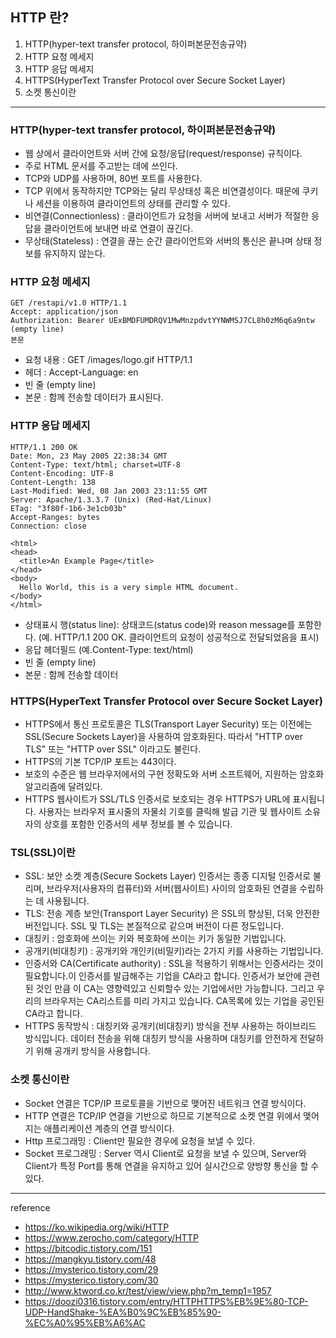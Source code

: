 ## HTTP 란?
1. HTTP(hyper-text transfer protocol, 하이퍼본문전송규약)
2. HTTP 요청 메세지
3. HTTP 응답 메세지
4. HTTPS(HyperText Transfer Protocol over Secure Socket Layer)
5. 소켓 통신이란
---

### HTTP(hyper-text transfer protocol, 하이퍼본문전송규약)
- 웹 상에서 클라이언트와 서버 간에 요청/응답(request/response) 규칙이다.
- 주로 HTML 문서를 주고받는 데에 쓰인다.
- TCP와 UDP를 사용하며, 80번 포트를 사용한다.
- TCP 위에서 동작하지만 TCP와는 달리 무상태성 혹은 비연결성이다. 때문에 쿠키나 세션을 이용하여 클라이언트의 상태를 관리할 수 있다.
- 비연결(Connectionless) : 클라이언트가 요청을 서버에 보내고 서버가 적절한 응답을 클라이언트에 보내면 바로 연결이 끊긴다.
- 무상태(Stateless) : 연결을 끊는 순간 클라이언트와 서버의 통신은 끝나며 상태 정보를 유지하지 않는다.

### HTTP 요청 메세지
```
GET /restapi/v1.0 HTTP/1.1
Accept: application/json
Authorization: Bearer UExBMDFUMDRQV1MwMnzpdvtYYNWMSJ7CL8h0zM6q6a9ntw
(empty line)
본문
```
- 요청 내용 : GET /images/logo.gif HTTP/1.1
- 헤더 : Accept-Language: en
- 빈 줄 (empty line)
- 본문 : 함께 전송할 데이터가 표시된다.

### HTTP 응답 메세지
```
HTTP/1.1 200 OK
Date: Mon, 23 May 2005 22:38:34 GMT
Content-Type: text/html; charset=UTF-8
Content-Encoding: UTF-8
Content-Length: 138
Last-Modified: Wed, 08 Jan 2003 23:11:55 GMT
Server: Apache/1.3.3.7 (Unix) (Red-Hat/Linux)
ETag: "3f80f-1b6-3e1cb03b"
Accept-Ranges: bytes
Connection: close

<html>
<head>
  <title>An Example Page</title>
</head>
<body>
  Hello World, this is a very simple HTML document.
</body>
</html>
```
- 상태표시 행(status line): 상태코드(status code)와 reason message를 포함한다. (예. HTTP/1.1 200 OK. 클라이언트의 요청이 성공적으로 전달되었음을 표시)
- 응답 헤더필드 (예.Content-Type: text/html)
- 빈 줄 (empty line)
- 본문 : 함께 전송할 데이터

### HTTPS(HyperText Transfer Protocol over Secure Socket Layer)
- HTTPS에서 통신 프로토콜은 TLS(Transport Layer Security) 또는 이전에는 SSL(Secure Sockets Layer)을 사용하여 암호화된다. 따라서 "HTTP over TLS" 또는 "HTTP over SSL" 이라고도 불린다.
- HTTPS의 기본 TCP/IP 포트는 443이다.
- 보호의 수준은 웹 브라우저에서의 구현 정확도와 서버 소프트웨어, 지원하는 암호화 알고리즘에 달려있다.
- HTTPS 웹사이트가 SSL/TLS 인증서로 보호되는 경우 HTTPS가 URL에 표시됩니다. 사용자는 브라우저 표시줄의 자물쇠 기호를 클릭해 발급 기관 및 웹사이트 소유자의 상호를 포함한 인증서의 세부 정보를 볼 수 있습니다.

### TSL(SSL)이란
- SSL: 보안 소켓 계층(Secure Sockets Layer) 인증서는 종종 디지털 인증서로 불리며, 브라우저(사용자의 컴퓨터)와 서버(웹사이트) 사이의 암호화된 연결을 수립하는 데 사용됩니다.
- TLS: 전송 계층 보안(Transport Layer Security) 은 SSL의 향상된, 더욱 안전한 버전입니다. SSL 및 TLS는 본질적으로 같으며 버전이 다른 정도입니다.
- 대칭키 : 암호화에 쓰이는 키와 복호화에 쓰이는 키가 동일한 기법입니다.
- 공개키(비대칭키) : 공개키와 개인키(비밀키)라는 2가지 키를 사용하는 기법입니다.
- 인증서와 CA(Certificate authority) : SSL을 적용하기 위해서는 인증서라는 것이 필요합니다.이 인증서를 발급해주는 기업을 CA라고 합니다. 인증서가 보안에 관련된 것인 만큼 이 CA는 영향력있고 신뢰할수 있는 기업에서만 가능합니다. 그리고 우리의 브라우저는 CA리스트를 미리 가지고 있습니다. CA목록에 있는 기업을 공인된 CA라고 합니다.
- HTTPS 동작방식 : 대칭키와 공개키(비대칭키) 방식을 전부 사용하는 하이브리드 방식입니다. 데이터 전송을 위해 대칭키 방식을 사용하며 대칭키를 안전하게 전달하기 위해 공개키 방식을 사용합니다.

### 소켓 통신이란
- Socket 연결은 TCP/IP 프로토콜을 기반으로 맺어진 네트워크 연결 방식이다.
- HTTP 연결은 TCP/IP 연결을 기반으로 하므로 기본적으로 소켓 연결 위에서 맺어지는 애플리케이션 계층의 연결 방식이다.
- Http 프로그래밍 : Client만 필요한 경우에 요청을 보낼 수 있다.
- Socket 프로그래밍 : Server 역시 Client로 요청을 보낼 수 있으며, Server와 Client가 특정 Port를 통해 연결을 유지하고 있어 실시간으로 양방향 통신을 할 수 있다.

---
reference
- https://ko.wikipedia.org/wiki/HTTP
- https://www.zerocho.com/category/HTTP
- https://bitcodic.tistory.com/151
- https://mangkyu.tistory.com/48 
- https://mysterico.tistory.com/29
- https://mysterico.tistory.com/30
- http://www.ktword.co.kr/test/view/view.php?m_temp1=1957
- https://doozi0316.tistory.com/entry/HTTPHTTPS%EB%9E%80-TCP-UDP-HandShake-%EA%B0%9C%EB%85%90-%EC%A0%95%EB%A6%AC
